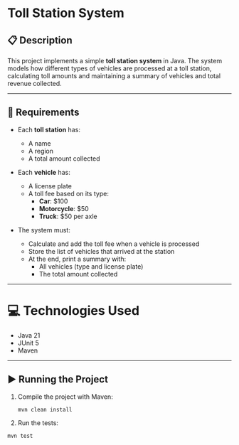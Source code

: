 # Toll Station System

## 📋 Description

This project implements a simple **toll station system** in Java. The system models how different types of vehicles are processed at a toll station, calculating toll amounts and maintaining a summary of vehicles and total revenue collected.

---

## 🚧 Requirements

- Each **toll station** has:
  - A name
  - A region
  - A total amount collected

- Each **vehicle** has:
  - A license plate
  - A toll fee based on its type:
    - **Car**: $100
    - **Motorcycle**: $50
    - **Truck**: $50 per axle

- The system must:
  - Calculate and add the toll fee when a vehicle is processed
  - Store the list of vehicles that arrived at the station
  - At the end, print a summary with:
    - All vehicles (type and license plate)
    - The total amount collected

---

# 💻 Technologies Used

- Java 21
- JUnit 5
- Maven

---
## ▶️ Running the Project

1. Compile the project with Maven:
   ```bash
   mvn clean install
2. Run the tests:
  ```bash
mvn test
